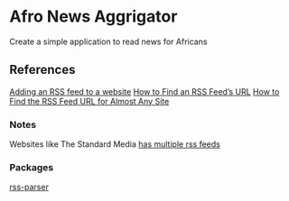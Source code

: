 # Afro News Aggrigator
Create a simple application to read news for Africans

## References
[Adding an RSS feed to a website](https://www.lifewire.com/how-to-add-rss-feed-3469294#:~:text=You%20can%20add%20an%20RSS,with%20an%20online%20RSS%20reader.)
[How to Find an RSS Feed’s URL](https://www.howtogeek.com/318401/how-to-find-or-create-an-rss-feed-for-any-website/)
[How to Find the RSS Feed URL for Almost Any Site](https://zapier.com/blog/how-to-find-rss-feed-url/)

### Notes
Websites like The Standard Media [has multiple rss feeds](https://www.standardmedia.co.ke/rssfeeds)

### Packages
[rss-parser](https://github.com/rbren/rss-parser)
